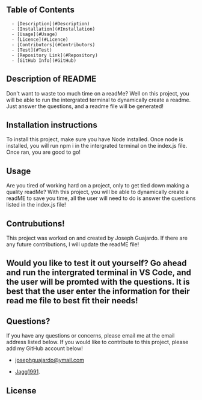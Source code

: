 
## Table of Contents


      - [Description](#Description)
      - [Installation](#Installation)
      - [Usage](#Usage)
      - [Licence](#Licence)
      - [Contributors](#Contributors)
      - [Test](#Test)
      - [Repository Link](#Repository)
      - [GitHub Info](#GitHub)



## Description of README


Don't want to waste too much time on a readMe? Well on this project, you will be able to run the intergrated terminal to dynamically create a readme. Just answer the questions, and a readme file will be generated!

## Installation instructions

To install this project, make sure you have Node installed. Once node is installed, you will run npm i in the intergrated terminal on the index.js file. Once ran, you are good to go!

## Usage

Are you tired of working hard on a project, only to get tied down making a quality readMe? With this project, you will be able to dynamically create a readME to save you time, all the user will need to do is answer the questions listed in the index.js file!


## Contrubutions!

This project was worked on and created by Joseph Guajardo. If there are any future contributions, I will update the readME file!

## Would you like to test it out yourself? Go ahead and run the intergrated terminal in VS Code, and the user will be promted with the questions. It is best that the user enter the information for their read me file to best fit their needs!

## Questions?

If you have any questions or concerns, please email me at the email address listed below. If you would like to contribute to this project, please add my GitHub account below!

- [josephguajardo@ymail.com](josephguajardo@ymail.com)

- [Jagg1991](Jagg1991).

## License






